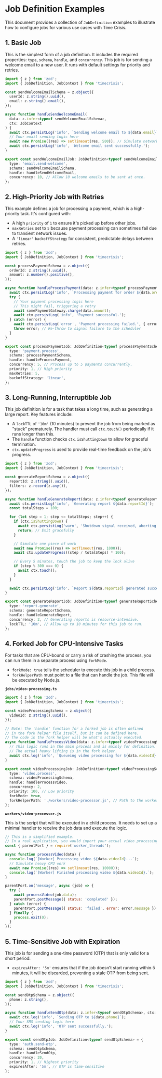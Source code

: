 # Job Definition Examples

This document provides a collection of `JobDefinition` examples to illustrate how to configure jobs for various use cases with Time Crisis.

## 1. Basic Job

This is the simplest form of a job definition. It includes the required properties: `type`, `schema`, `handle`, and `concurrency`. This job is for sending a welcome email to a new user. It runs with default settings for priority and retries.

```typescript
import { z } from 'zod';
import { JobDefinition, JobContext } from 'timecrisis';

const sendWelcomeEmailSchema = z.object({
  userId: z.string().uuid(),
  email: z.string().email(),
});

async function handleSendWelcomeEmail(
  data: z.infer<typeof sendWelcomeEmailSchema>,
  ctx: JobContext
) {
  await ctx.persistLog('info', `Sending welcome email to ${data.email}`);
  // Your email sending logic here
  await new Promise((res) => setTimeout(res, 500)); // Simulate network delay
  await ctx.persistLog('info', 'Welcome email sent successfully.');
}

export const sendWelcomeEmailJob: JobDefinition<typeof sendWelcomeEmailSchema> = {
  type: 'email.send-welcome',
  schema: sendWelcomeEmailSchema,
  handle: handleSendWelcomeEmail,
  concurrency: 10, // Allow 10 welcome emails to be sent at once.
};
```

## 2. High-Priority Job with Retries

This example defines a job for processing a payment, which is a high-priority task. It's configured with:

- A high `priority` of `1` to ensure it's picked up before other jobs.
- `maxRetries` set to `5` because payment processing can sometimes fail due to transient network issues.
- A `'linear'` `backoffStrategy` for consistent, predictable delays between retries.

```typescript
import { z } from 'zod';
import { JobDefinition, JobContext } from 'timecrisis';

const processPaymentSchema = z.object({
  orderId: z.string().uuid(),
  amount: z.number().positive(),
});

async function handleProcessPayment(data: z.infer<typeof processPaymentSchema>, ctx: JobContext) {
  await ctx.persistLog('info', `Processing payment for order ${data.orderId}`);
  try {
    // Your payment processing logic here
    // This might fail, triggering a retry
    await somePaymentGateway.charge(data.amount);
    await ctx.persistLog('info', 'Payment successful.');
  } catch (error) {
    await ctx.persistLog('error', 'Payment processing failed.', { error });
    throw error; // Re-throw to signal failure to the scheduler
  }
}

export const processPaymentJob: JobDefinition<typeof processPaymentSchema> = {
  type: 'payment.process',
  schema: processPaymentSchema,
  handle: handleProcessPayment,
  concurrency: 5, // Process up to 5 payments concurrently.
  priority: 1, // High priority
  maxRetries: 5,
  backoffStrategy: 'linear',
};
```

## 3. Long-Running, Interruptible Job

This job definition is for a task that takes a long time, such as generating a large report. Key features include:

- A `lockTTL` of `'10m'` (10 minutes) to prevent the job from being marked as "stuck" prematurely. The handler must call `ctx.touch()` periodically if it runs longer than this.
- The `handle` function checks `ctx.isShuttingDown` to allow for graceful termination.
- `ctx.updateProgress` is used to provide real-time feedback on the job's progress.

```typescript
import { z } from 'zod';
import { JobDefinition, JobContext } from 'timecrisis';

const generateReportSchema = z.object({
  reportId: z.string().uuid(),
  filters: z.record(z.any()),
});

async function handleGenerateReport(data: z.infer<typeof generateReportSchema>, ctx: JobContext) {
  await ctx.persistLog('info', `Generating report ${data.reportId}`);
  const totalSteps = 100;

  for (let step = 1; step <= totalSteps; step++) {
    if (ctx.isShuttingDown) {
      await ctx.persistLog('warn', 'Shutdown signal received, aborting report generation.');
      return; // Exit gracefully
    }

    // Simulate one piece of work
    await new Promise((res) => setTimeout(res, 1000));
    await ctx.updateProgress((step / totalSteps) * 100);

    // Every 5 minutes, touch the job to keep the lock alive
    if (step % 300 === 0) {
      await ctx.touch();
    }
  }

  await ctx.persistLog('info', `Report ${data.reportId} generated successfully.`);
}

export const generateReportJob: JobDefinition<typeof generateReportSchema> = {
  type: 'report.generate',
  schema: generateReportSchema,
  handle: handleGenerateReport,
  concurrency: 2, // Generating reports is resource-intensive.
  lockTTL: '10m', // Allow up to 10 minutes for this job to run.
};
```

## 4. Forked Job for CPU-Intensive Tasks

For tasks that are CPU-bound or carry a risk of crashing the process, you can run them in a separate process using `forkMode`.

- `forkMode: true` tells the scheduler to execute this job in a child process.
- `forkHelperPath` must point to a file that can handle the job. This file will be executed by Node.js.

**`jobs/video-processing.ts`**

```typescript
import { z } from 'zod';
import { JobDefinition, JobContext } from 'timecrisis';

const videoProcessingSchema = z.object({
  videoId: z.string().uuid(),
});

// Note: The 'handle' function for a forked job is often defined
// in the fork helper file itself, but it can be defined here.
// The code in the fork helper will be what's actually executed.
async function handleProcessVideo(data: z.infer<typeof videoProcessingSchema>, ctx: JobContext) {
  // This logic runs in the main process and is mainly for definition.
  // The actual heavy lifting is in the fork helper.
  await ctx.log('info', `Queueing video processing for ${data.videoId}.`);
}

export const videoProcessingJob: JobDefinition<typeof videoProcessingSchema> = {
  type: 'video.process',
  schema: videoProcessingSchema,
  handle: handleProcessVideo,
  concurrency: 2,
  priority: 100, // Low priority
  forkMode: true,
  forkHelperPath: './workers/video-processor.js', // Path to the worker script
};
```

**`workers/video-processor.js`**

This is the script that will be executed in a child process. It needs to set up a minimal handler to receive the job data and execute the logic.

```javascript
// This is a simplified example.
// In a real application, you would import your actual video processing logic.
const { parentPort } = require('worker_threads');

async function processVideo(data) {
  console.log(`[Worker] Processing video ${data.videoId}...`);
  // Simulate heavy CPU work
  await new Promise((res) => setTimeout(res, 10000));
  console.log(`[Worker] Finished processing video ${data.videoId}.`);
}

parentPort.on('message', async (job) => {
  try {
    await processVideo(job.data);
    parentPort.postMessage({ status: 'completed' });
  } catch (error) {
    parentPort.postMessage({ status: 'failed', error: error.message });
  } finally {
    process.exit(0);
  }
});
```

## 5. Time-Sensitive Job with Expiration

This job is for sending a one-time password (OTP) that is only valid for a short period.

- `expiresAfter: '5m'` ensures that if the job doesn't start running within 5 minutes, it will be discarded, preventing a stale OTP from being sent.

```typescript
import { z } from 'zod';
import { JobDefinition, JobContext } from 'timecrisis';

const sendOtpSchema = z.object({
  phone: z.string(),
});

async function handleSendOtp(data: z.infer<typeof sendOtpSchema>, ctx: JobContext) {
  await ctx.log('info', `Sending OTP to ${data.phone}`);
  // Your SMS sending logic here
  await ctx.log('info', 'OTP sent successfully.');
}

export const sendOtpJob: JobDefinition<typeof sendOtpSchema> = {
  type: 'auth.send-otp',
  schema: sendOtpSchema,
  handle: handleSendOtp,
  concurrency: 20,
  priority: 1, // Highest priority
  expiresAfter: '5m', // OTP is time-sensitive
};
```
